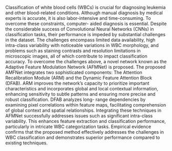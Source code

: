 Classification of white blood cells (WBCs) is crucial for diagnosing leukemia and other blood-related conditions. Although manual diagnosis by medical experts is accurate, it is also labor-intensive and time-consuming. To overcome these constraints, computer- aided diagnosis is essential. Despite the considerable success of Convolutional Neural Networks (CNNs) in classification tasks, their performance is impeded by substantial challenges in the dataset. The challenges encompass limited data availability, high intra-class variability with noticeable variations in WBC morphology, and problems such as staining contrasts and resolution limitations in microscopic images, all of which contribute to impact classification accuracy. To overcome the challenges above, a novel network known as the Adaptive Feature Modulation Network (AFMNet) is proposed. The proposed AMFNet integrates two sophisticated components: The Attention Recalibration Module (ARM) and the Dynamic Feature Attention Block (DFAB). ARM improves the network’s capacity to prioritize important characteristics and incorporates global and local contextual information, enhancing sensitivity to subtle patterns and ensuring more precise and robust classification. DFAB analyzes long- range dependencies by examining pixel correlations within feature maps, facilitating comprehension of global context and spatial relationships. Integrating these techniques in AFMNet successfully addresses issues such as significant intra-class variability. This enhances feature extraction and classification performance, particularly in intricate WBC categorization tasks. Empirical evidence confirms that the proposed method effectively addresses the challenges in WBC classification and demonstrates superior performance compared to existing techniques.
